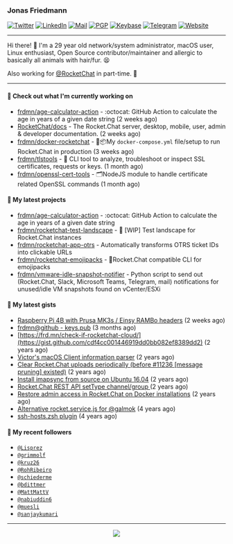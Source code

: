 ### Jonas Friedmann

[![Twitter](https://img.shields.io/badge/-frdmn-1ca0f1?style=flat-square&logo=twitter&logoColor=white&link=https://twitter.com/frdmn)](https://twitter.com/frdmn)
[![LinkedIn](https://img.shields.io/badge/-Jonas_Friedmann-blue?style=flat-square&logo=Linkedin&logoColor=white&link=https://www.linkedin.com/in/frdmn/)](https://www.linkedin.com/in/frdmn/)
[![Mail](https://img.shields.io/badge/-j@frd.mn-c14438?style=flat-square&logo=Gmail&logoColor=white&link=mailto:j@frd.mn)](mailto:j@frd.mn)
[![PGP](https://img.shields.io/keybase/pgp/frdmn?style=flat-square)](https://keyserver.ubuntu.com/pks/lookup?op=get&search=0x592054efee01155264764ec9b6e314fbd713fc95)
[![Keybase](https://img.shields.io/badge/-frdmn-ff6f21?style=flat-square&logo=Keybase&logoColor=white&link=https://keybase.io/frdmn/)](https://keybase.io/frdmn/)
[![Telegram](https://img.shields.io/badge/-@frdmn-0088cc?style=flat-square&logo=Telegram&link=http://t.me/frdmn)](http://t.me/frdmn)
[![Website](https://img.shields.io/static/v1?label=https://&message=frd.mn&color=yellow&logo=&style=flat-square&logoColor=white)](https://frd.mn/)

---

Hi there! 👋 I'm a 29 year old network/system administrator, macOS user, Linux enthusiast, Open Source contributor/maintainer and allergic to basically all animals with hair/fur. 😫

Also working for [@RocketChat](https://github.com/RocketChat) in part-time. 🚀

---

#### 👷 Check out what I'm currently working on

- [frdmn/age-calculator-action](https://github.com/frdmn/age-calculator-action) - :octocat: GitHub Action to calculate the age in years of a given date string (2 weeks ago)
- [RocketChat/docs](https://github.com/RocketChat/docs) - The Rocket.Chat server, desktop, mobile, user, admin &amp; developer documentation. (2 weeks ago)
- [frdmn/docker-rocketchat](https://github.com/frdmn/docker-rocketchat) - 🚢📦My `docker-compose.yml` file/setup to run Rocket.Chat in production (3 weeks ago)
- [frdmn/tlstools](https://github.com/frdmn/tlstools) - :closed_lock_with_key: CLI tool to analyze, troubleshoot or inspect SSL certificates, requests or keys. (1 month ago)
- [frdmn/openssl-cert-tools](https://github.com/frdmn/openssl-cert-tools) - 🗂NodeJS module to handle certificate related OpenSSL commands (1 month ago)

#### 🌱 My latest projects

- [frdmn/age-calculator-action](https://github.com/frdmn/age-calculator-action) - :octocat: GitHub Action to calculate the age in years of a given date string
- [frdmn/rocketchat-test-landscape](https://github.com/frdmn/rocketchat-test-landscape) - 🚧 [WIP] Test landscape for Rocket.Chat instances
- [frdmn/rocketchat-app-otrs](https://github.com/frdmn/rocketchat-app-otrs) - Automatically transforms OTRS ticket IDs into clickable URLs
- [frdmn/rocketchat-emojipacks](https://github.com/frdmn/rocketchat-emojipacks) - 🚀Rocket.Chat compatible CLI for emojipacks
- [frdmn/vmware-idle-snapshot-notifier](https://github.com/frdmn/vmware-idle-snapshot-notifier) - Python script to send out (Rocket.Chat, Slack, Microsoft Teams, Telegram, mail) notifications for unused/idle VM snapshots found on vCenter/ESXi

#### 🔭 My latest gists

- [Raspberry Pi 4B with Prusa MK3s / Einsy RAMBo headers](https://gist.github.com/1bcefbb4f1d2e17c21450abd8869dae3) (2 weeks ago)
- [frdmn@github - keys.pub](https://gist.github.com/d96b74034451f966c06df5fd14d7d62f) (3 months ago)
- [https://frd.mn/check-if-rocketchat-cloud/](https://gist.github.com/cdf4cc001446919dd0bb082ef8389dd2) (2 years ago)
- [Victor&#39;s macOS Client information parser](https://gist.github.com/5eeebc05c61c7a00450aee8b81be824c) (2 years ago)
- [Clear Rocket.Chat uploads periodically (before #11236 [message pruning] existed)](https://gist.github.com/acfffa4d099df023a8ea90df0b6dc650) (2 years ago)
- [Install imapsync from source on Ubuntu 16.04](https://gist.github.com/3f94306bcfda871b1d3c61c400926e5c) (2 years ago)
- [Rocket.Chat REST API setType channel/group ](https://gist.github.com/fec5e5865cb7e794809143db61991c64) (2 years ago)
- [Restore admin access in Rocket.Chat on Docker installations](https://gist.github.com/c509b3ac573172f433bfc513747e0ab6) (2 years ago)
- [Alternative rocket.service.js for @galmok](https://gist.github.com/27dfb2957bdbf9e8e834d920ab897864) (4 years ago)
- [ssh-hosts.zsh plugin](https://gist.github.com/41bc8cf01f58ddbc369b) (4 years ago)

#### 👤 My recent followers

- [`@Lisprez`](https://github.com/Lisprez)
- [`@grimmolf`](https://github.com/grimmolf)
- [`@kruz26`](https://github.com/kruz26)
- [`@RohRibeiro`](https://github.com/RohRibeiro)
- [`@schiederme`](https://github.com/schiederme)
- [`@bdittmer`](https://github.com/bdittmer)
- [`@MattMattV`](https://github.com/MattMattV)
- [`@nabiuddin6`](https://github.com/nabiuddin6)
- [`@muesli`](https://github.com/muesli)
- [`@sanjaykumari`](https://github.com/sanjaykumari)

---

<p align="center">
  <img src="https://github-readme-stats.vercel.app/api?username=frdmn&show_icons=true">
</p>
